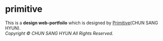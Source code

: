 # primitive
This is a <strong>design web-portfoilo</strong> which is designed by [Primitive](http://www.primitive.co.kr/)(CHUN SANG HYUN).<br/> 
<i>Copyright © CHUN SANG HYUN All Rights Reserved.</i>

